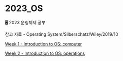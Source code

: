 # 2023_OS

🖥 2023 운영체제 공부

참고 자료 - Operating System/Silberschatz/Wiley/2019/10

[Week 1 - Introduction to OS: computer](https://github.com/jjaehwi/2023_OS/blob/main/Week_1/article.md)

[Week 2 - Introduction to OS: operations](https://github.com/jjaehwi/2023_OS/blob/main/Week_2/article.md)
